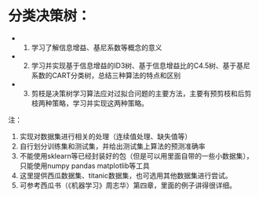 # 分类决策树：
- 1. 学习了解信息增益、基尼系数等概念的意义
- 2. 学习并实现基于信息增益的ID3树、基于信息增益比的C4.5树、基于基尼系数的CART分类树，总结三种算法的特点和区别
- 3. 剪枝是决策树学习算法应对过拟合问题的主要方法，主要有预剪枝和后剪枝两种策略，学习并实现这两种策略。


注：
1. 实现对数据集进行相关的处理（连续值处理、缺失值等）
2. 自行划分训练集和测试集，并给出测试集上算法的预测准确率
3. 不能使用sklearn等已经封装好的包（但是可以用里面自带的一些小数据集），只能使用numpy pandas matplotlib等工具
4. 这里提供西瓜数据集、titanic数据集，也可选用其他数据集进行尝试。
5. 可参考西瓜书（《机器学习》周志华）第四章，里面的例子讲得很详细。